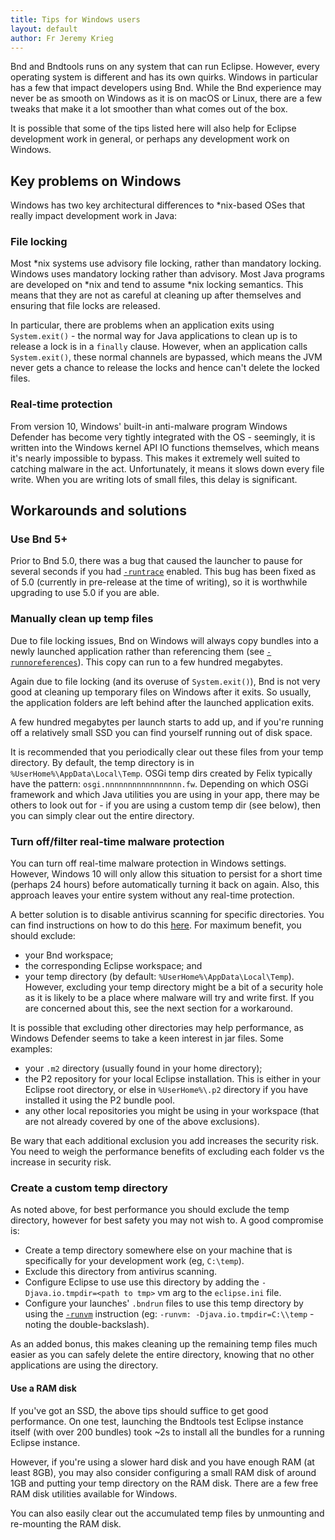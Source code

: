```yaml
---
title: Tips for Windows users
layout: default
author: Fr Jeremy Krieg
---
```


Bnd and Bndtools runs on any system that can run Eclipse. However, every operating system is different and has its own quirks. Windows in particular has a few that impact developers using Bnd. While the Bnd experience may never be as smooth on Windows as it is on macOS or Linux, there are a few tweaks that make it a lot smoother than what comes out of the box.

It is possible that some of the tips listed here will also help for Eclipse development work in general, or perhaps any development work on Windows. 

## Key problems on Windows 

Windows has two key architectural differences to *nix-based OSes that really impact development work in Java:

### File locking

Most \*nix systems use advisory file locking, rather than mandatory locking. Windows uses mandatory locking rather than advisory. Most Java programs are developed on \*nix and tend to assume \*nix locking semantics. This means that they are not as careful at cleaning up after themselves and ensuring that file locks are released.

In particular, there are problems when an application exits using `System.exit()` - the normal way for Java applications to clean up is to release a lock is in a `finally` clause. However, when an application calls `System.exit()`, these normal channels are bypassed, which means the JVM never gets a chance to release the locks and hence can't delete the locked files.

### Real-time protection

From version 10, Windows' built-in anti-malware program Windows Defender has become very tightly integrated with the OS - seemingly, it is written into the Windows kernel API IO functions themselves, which means it's nearly impossible to bypass. This makes it extremely well suited to catching malware in the act. Unfortunately, it means it slows down every file write. When you are writing lots of small files, this delay is significant.

## Workarounds and solutions

### Use Bnd 5+

Prior to Bnd 5.0, there was a bug that caused the launcher to pause for several seconds if you had [`-runtrace`](/instructions/runtrace.html) enabled. This bug has been fixed as of 5.0 (currently in pre-release at the time of writing), so it is worthwhile upgrading to use 5.0 if you are able.

### Manually clean up temp files

Due to file locking issues, Bnd on Windows will always copy bundles into a newly launched application rather than referencing them (see [`-runnoreferences`](/instructions/runnoreferences.html)). This copy can run to a few hundred megabytes.

Again due to file locking (and its overuse of `System.exit()`), Bnd is not very good at cleaning up temporary files on Windows after it exits. So usually, the application folders are left behind after the launched application exits.

A few hundred megabytes per launch starts to add up, and if you're running off a relatively small SSD you can find yourself running out of disk space.

It is recommended that you periodically clear out these files from your temp directory. By default, the temp directory is in `%UserHome%\AppData\Local\Temp`. OSGi temp dirs created by Felix typically have the pattern: `osgi.nnnnnnnnnnnnnnnnn.fw`. Depending on which OSGi framework and which Java utilities you are using in your app, there may be others to look out for - if you are using a custom temp dir (see below), then you can simply clear out the entire directory.

### Turn off/filter real-time malware protection

You can turn off real-time malware protection in Windows settings. However, Windows 10 will only allow this situation to persist for a short time (perhaps 24 hours) before automatically turning it back on again. Also, this approach leaves your entire system without any real-time protection.

A better solution is to disable antivirus scanning for specific directories. You can find instructions on how to do this [here](https://www.windowscentral.com/how-exclude-files-and-folders-windows-defender-antivirus-scans). For maximum benefit, you should exclude:
* your Bnd workspace;
* the corresponding Eclipse workspace; and
* your temp directory (by default: `%UserHome%\AppData\Local\Temp`).
However, excluding your temp directory might be a bit of a security hole as it is likely to be a place where malware will try and write first. If you are concerned about this, see the next section 
for a workaround.

It is possible that excluding other directories may help performance, as Windows Defender 
seems to take a keen interest in jar files. Some examples:
* your `.m2` directory (usually found in your home directory);
* the P2 repository for your local Eclipse installation. This is either in your Eclipse 
  root directory, or else in `%UserHome%\.p2` directory if you have installed it using 
  the P2 bundle pool.
* any other local repositories you might be using in your workspace (that are not already 
  covered by one of the above exclusions).
  
Be wary that each additional exclusion you add increases the security risk. You need to weigh the performance benefits of excluding each folder vs the increase in security risk.

### Create a custom temp directory

As noted above, for best performance you should exclude the temp directory, however for best safety you may not wish to. A good compromise is:

* Create a temp directory somewhere else on your machine that is specifically for your development work (eg, `C:\temp`).
* Exclude this directory from antivirus scanning.
* Configure Eclipse to use use this directory by adding the `-Djava.io.tmpdir=<path to tmp>` vm arg to the `eclipse.ini` file.
* Configure your launches' `.bndrun` files to use this temp directory by using the [`-runvm`](/instructions/runvm.html) instruction (eg: `-runvm: -Djava.io.tmpdir=C:\\temp` - noting the double-backslash).

As an added bonus, this makes cleaning up the remaining temp files much easier as you can safely delete the entire directory, knowing that no other applications are using the directory.

#### Use a RAM disk

If you've got an SSD, the above tips should suffice to get good performance. On one test, launching the Bndtools test Eclipse instance itself (with over 200 bundles) took ~2s to install all the bundles for a running Eclipse instance.

However, if you're using a slower hard disk and you have enough RAM (at least 8GB), you may also consider configuring a small RAM disk of around 1GB and putting your temp directory on the RAM disk. There are a few free RAM disk utilities available for Windows.

You can also easily clear out the accumulated temp files by unmounting and re-mounting the RAM disk.
